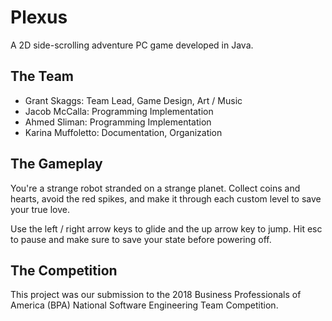 # Plexus
A 2D side-scrolling adventure PC game developed in Java.

## The Team
* Grant Skaggs: Team Lead, Game Design, Art / Music
* Jacob McCalla: Programming Implementation
* Ahmed Sliman: Programming Implementation
* Karina Muffoletto: Documentation, Organization

## The Gameplay
You're a strange robot stranded on a strange planet. Collect coins and hearts, avoid the red spikes, and make it through each custom level to save your true love.

Use the left / right arrow keys to glide and the up arrow key to jump. Hit esc to pause and make sure to save your state before powering off.

## The Competition
This project was our submission to the 2018 Business Professionals of America (BPA) National Software Engineering Team Competition.

